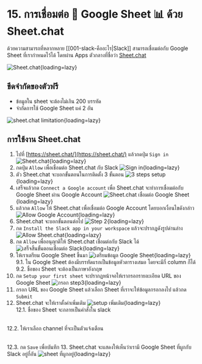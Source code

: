 # 15. การเชื่อมต่อ 💬 Google Sheet ️📊 ด้วย Sheet.chat

ด้วยความสามารถที่หลากหลาย [[001-slack-คืออะไร|Slack]] สามารถเชื่อมต่อกับ Google Sheet ที่เรากำหนดไว้ได้ โดยผ่าน Apps ตัวกลางที่ชื่อว่า [Sheet.chat](https://sheet.chat)

![Sheet.chat](../images/2023-02-14_09-22-59.png){loading=lazy}

## ขีดจำกัดของตัวฟรี

- ข้อมูลใน sheet จะต้องไม่เกิน 200 บรรทัด
- จำกัดการใช้ Google Sheet แค่ 2 อัน

![sheet.chat limitation](../images/2023-02-14_11-15-30.png){loading=lazy}

## การใช้งาน Sheet.chat 

1. ไปที่ [https://sheet.chat/](https://sheet.chat/) แล้วกดปุ่ม `Sign in` 
![Sheet.chat](../images/2023-02-10_12-49-42.png){loading=lazy}
2. กดปุ่ม `Allow` เพื่อเชื่อมต่อ Sheet.chat กับ Slack
![Sign in](../images/2023-02-10_12-50-21.png){loading=lazy}
3. ตัว Sheet.chat จะบอกขั้นตอนในการติดตั้ง 3 ขั้นตอน
![3 steps setup](../images/2023-02-14_10-33-41.png){loading=lazy}
4. เสร็จแล้วกด `Connect a Google account` เพื่อ Sheet.chat จะทำการเชื่อมต่อกับ Google Sheet ผ่าน Google Account
![Sheet.chat เชื่อมต่อ Google Sheet](../images/2023-02-10_12-51-03.png){loading=lazy}
5. แล้วกด `Allow` ให้ Sheet.chat เพื่อเชื่อมต่อ Google Account โดยบอกเงื่อนไขดังกล่าว
![Allow Google Account](../images/2023-02-14_10-36-46.png){loading=lazy}
6. Sheet.chat จะบอกขั้นตอนต่อไป 
![Step 2](../images/2023-02-10_12-51-30.png){loading=lazy}
7. กด `Install the Slack app in your workspace` แล้วจะปรากฎดังรูปด่านล่าง
![Allow Sheet.chat](../images/2023-02-10_12-51-46.png){loading=lazy}
8. กด `Allow` เพื่ออนุญาติให้ Sheet.chat เชื่อมต่อกับ Slack ได้
![เสร็จสิ้นขั้นตอนเชื่อมต่อ Slack](../images/2023-02-14_10-45-25.png){loading=lazy}
9. ให้เราเตรียม Google Sheet ขึ้นมา
![เตรียมข้อมูล Google Sheet](../images/2023-02-10_11-18-54.png){loading=lazy}
<br/>9.1. ใน Google Sheet ต้องมีบรรทัดแรกเป็นข้อมูลหัวตารางเสมอ โดยจะมีกี่ column ก็ได้
<br/>9.2. ชื่อของ Sheet จะต้องเป็นภาษาอังกฤษ
10. กด `Setup your first sheet` จะปรากฎหน้าจอให้เรากรอกรายละเอียด URL ของ Google Sheet
![กรอก step3](../images/2023-02-10_12-53-05.png){loading=lazy}
11. กรอก URL ของ Google Sheet แล้วเลือก Sheet ที่เราจะให้ข้อมูลกรอกลงไป แล้วกด `Submit`
12. Sheet.chat จะให้เราตั้งค่าเพิ่มเติม 
![setup เพิ่มเติม](../images/14-2-2023_11512_sheet.chat.jpeg){loading=lazy}
<br/>12.1. ชื่อของ Sheet จะกลายเป็นคำสั่งใน slack

<br/>12.2. ให้เราเลือก channel ที่จะเป็นตัวแจ้งเตือน

<br/>12.3. กด `Save` เพื่อบันทึก
13. Sheet.chat จะแสดงให้เห็นว่าเรามี Google Sheet ที่ผูกกับ Slack อยู่กี่อัน
![sheet ที่ผูกอยู่](../images/2023-02-14_11-31-43.jpg){loading=lazy}